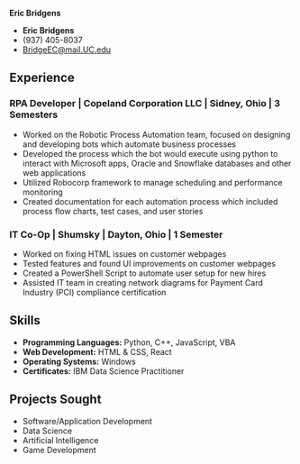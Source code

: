 **Eric Bridgens**
 
- **Eric Bridgens**
- (937) 405-8037
- BridgeEC@mail.UC.edu

## Experience 

### **RPA Developer** | Copeland Corporation LLC | Sidney, Ohio | 3 Semesters 

- Worked on the Robotic Process Automation team, focused on designing and developing bots which automate business processes
- Developed the process which the bot would execute using python to interact with Microsoft apps, Oracle and Snowflake databases and other web applications
- Utilized Robocorp framework to manage scheduling and performance monitoring
- Created documentation for each automation process which included process flow charts, test cases, and user stories


### **IT Co-Op** | Shumsky | Dayton, Ohio | 1 Semester 

- Worked on fixing HTML issues on customer webpages
- Tested features and found UI improvements on customer webpages
- Created a PowerShell Script to automate user setup for new hires
- Assisted IT team in creating network diagrams for Payment Card Industry (PCI) compliance certification


## Skills
- **Programming Languages:** Python, C++, JavaScript, VBA
- **Web Development:** HTML & CSS, React
- **Operating Systems:** Windows
- **Certificates:** IBM Data Science Practitioner
 
## Projects Sought 

- Software/Application Development 
- Data Science 
- Artificial Intelligence
- Game Development 
